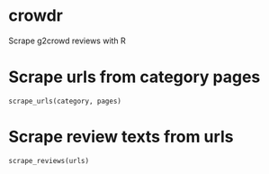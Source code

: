 # crowdr
Scrape g2crowd reviews with R


# Scrape urls from category pages
    scrape_urls(category, pages)

# Scrape review texts from urls
    scrape_reviews(urls)
